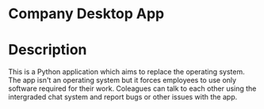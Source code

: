 # Company Desktop App

# Description
This is a Python application which aims to replace the operating system. The app isn't an operating system but it forces employees to use only software required for their work. Coleagues can talk to each other using the intergraded chat system and report bugs or other issues with the app.
